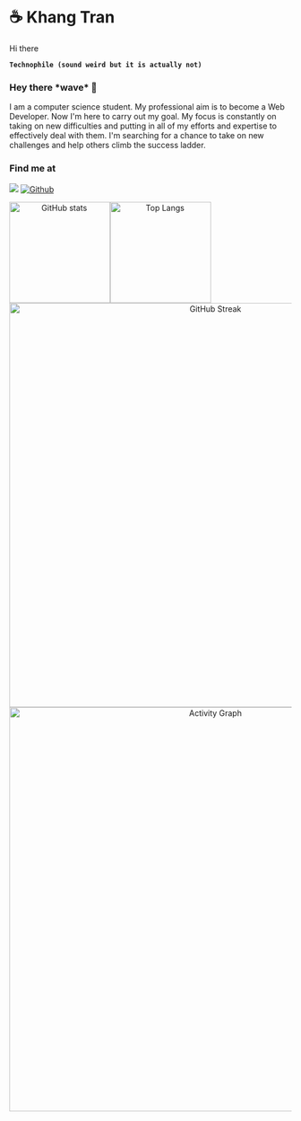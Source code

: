 # ☕ Khang Tran

Hi there

**`Technophile (sound weird but it is actually not) `**

### Hey there \*wave\* 👋

I am a computer science student. My professional aim is to become a Web Developer. Now I'm here to carry out my goal. My focus is constantly on taking on new difficulties and putting in all of my efforts and expertise to effectively deal with them. I'm searching for a chance to take on new challenges and help others climb the success ladder.

### Find me at

<p align="center">

</p>

![](https://visitor-badge.laobi.icu/badge?page_id=KN2222.KN2222&left_color=red&right_color=green)
[![Github](https://img.shields.io/github/followers/KN2222?label=Follow&style=for-the-badge)](https://github.com/KN2222)


<div align="center">
  <div style="display: flex;">
    <img height="180em" src="https://github-readme-stats.vercel.app/api?username=KN2222&show_icons=true&theme=tokyonight" alt="GitHub stats" style="vertical-align: top;" />
    <img height="180em" src="https://github-readme-stats.vercel.app/api/top-langs/?username=KN2222&theme=tokyonight" alt="Top Langs"/>
  </div>
   <img width= "720em" src="https://streak-stats.demolab.com?user=KN2222&theme=tokyonight_duo&date_format=M%20j%5B%2C%20Y%5D&stroke=DCDFE4" alt="GitHub Streak"/>
   <img width= "720em" src="https://activity-graph.herokuapp.com/graph?username=KN2222&theme=synthwave-84" alt="Activity Graph"/>
</div>


<!-- [![GitHub stats](https://github-readme-stats.vercel.app/api?username=KN2222&show_icons=true&theme=tokyonight)] -->

<!-- [![Top Langs](https://github-readme-stats.vercel.app/api/top-langs/?username=KN2222&theme=tokyonight)] -->

<!-- [![GitHub Streak](https://streak-stats.demolab.com?user=KN2222&theme=tokyonight_duo&date_format=M%20j%5B%2C%20Y%5D&stroke=DCDFE4)](https://git.io/streak-stats) -->

<!-- [![Khang Tran's github activity graph](https://activity-graph.herokuapp.com/graph?username=KN2222)](https://github.com/KN2222) -->